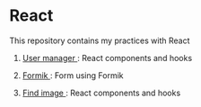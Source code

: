 # React

This repository contains my practices with React

1. [ User manager ](https://sparkly-donut-569003.netlify.app/) : React components and hooks

3. [ Formik ](https://chimerical-creponne-53546d.netlify.app/) : Form using Formik

2. [ Find image ]() : React components and hooks